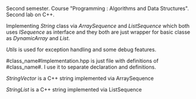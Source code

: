 Second semester. Course "Programming : Algorithms and Data Structures". Second lab on C++.

Implementing *String* class via *ArraySequence* and *ListSequence* which both uses *ISequence* as interface and they both are just wrapper for basic classe as *DynamicArray* and *List*.

*Utils* is used for exception handling and some debug features.

#class_name#Implementation.hpp is just file with definitions of #class_name#. I use it to separate declaration and definitions.

*StringVector* is a C++ string implemented via ArraySequence

*StringList* is a C++ string implemented via ListSequence
